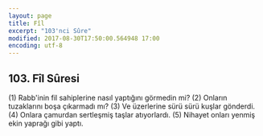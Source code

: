 ```yaml
---
layout: page
title: Fîl
excerpt: "103'nci Sûre"
modified: 2017-08-30T17:50:00.564948 17:00
encoding: utf-8
---
```


## 103. Fîl Sûresi

(1) Rabb'inin fil sahiplerine nasıl yaptığını görmedin mi?
(2) Onların tuzaklarını boşa çıkarmadı mı?
(3) Ve üzerlerine sürü sürü kuşlar gönderdi.
(4) Onlara çamurdan sertleşmiş taşlar atıyorlardı.
(5) Nihayet onları yenmiş ekin yaprağı gibi yaptı.
